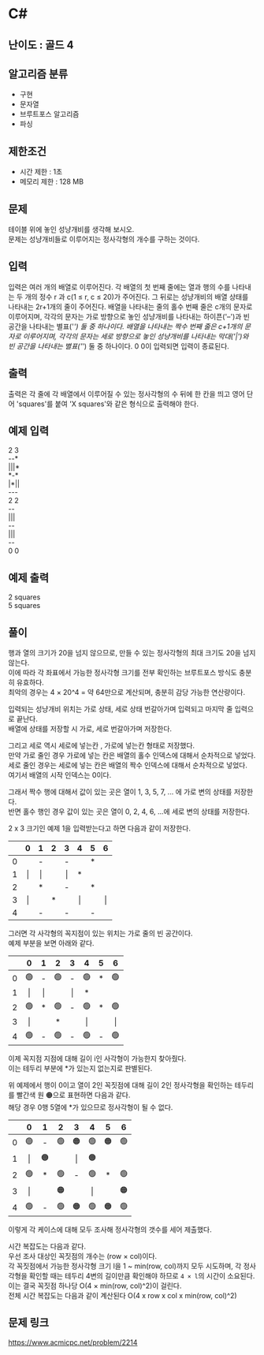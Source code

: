 # C#

## 난이도 : 골드 4

## 알고리즘 분류
  - 구현
  - 문자열
  - 브루트포스 알고리즘
  - 파싱

## 제한조건
  - 시간 제한 : 1초
  - 메모리 제한 : 128 MB

## 문제
테이블 위에 놓인 성냥개비를 생각해 보시오.<br/>
문제는 성냥개비들로 이루어지는 정사각형의 개수를 구하는 것이다.<br/>


## 입력
입력은 여러 개의 배열로 이루어진다. 각 배열의 첫 번째 줄에는 열과 행의 수를 나타내는 두 개의 정수 r 과 c(1 ≤ r, c ≤ 20)가 주어진다. 그 뒤로는 성냥개비의 배열 상태를 나타내는 2r+1개의 줄이 주어진다. 배열을 나타내는 줄의 홀수 번째 줄은 c개의 문자로 이루어지며, 각각의 문자는 가로 방향으로 놓인 성냥개비를 나타내는 하이픈('–')과 빈 공간을 나타내는 별표('*') 둘 중 하나이다. 배열을 나타내는 짝수 번째 줄은 c+1개의 문자로 이루어지며, 각각의 문자는 세로 방향으로 놓인 성냥개비를 나타내는 막대('|')와 빈 공간을 나타내는 별표('*') 둘 중 하나이다. 0 0이 입력되면 입력이 종료된다.<br/>


## 출력
출력은 각 줄에 각 배열에서 이루어질 수 있는 정사각형의 수 뒤에 한 칸을 띄고 영어 단어 'squares'를 붙여 'X squares'와 같은 형식으로 출력해야 한다.<br/>


## 예제 입력
2 3<br/>
\-\-\*<br/>
\|\|\|\*<br/>
\*-\*<br/>
\|\*\|\|<br/>
\-\-\-<br/>
2 2<br/>
\-\-<br/>
\|\|\|<br/>
\-\-<br/>
\|\|\|<br/>
\-\-<br/>
0 0<br/>


## 예제 출력
2 squares<br/>
5 squares<br/>


## 풀이
행과 열의 크기가 20을 넘지 않으므로, 만들 수 있는 정사각형의 최대 크기도 20을 넘지 않는다.<br/>
이에 따라 각 좌표에서 가능한 정사각형 크기를 전부 확인하는 브루트포스 방식도 충분히 유효하다.<br/>
최악의 경우는 4 × 20^4 = 약 64만으로 계산되며, 충분히 감당 가능한 연산량이다.<br/>


입력되는 성냥개비 위치는 가로 상태, 세로 상태 번갈아가며 입력되고 마지막 줄 입력으로 끝난다.<br/>
배열에 상태를 저장할 시 가로, 세로 번갈아가며 저장한다.<br/>


그리고 세로 역시 세로에 넣는칸 , 가로에 넣는칸 형태로 저장했다.<br/>
만약 가로 줄인 경우 가로에 넣는 칸은 배열의 홀수 인덱스에 대해서 순차적으로 넣었다.<br/>
세로 줄인 경우는 세로에 넣는 칸은 배열의 짝수 인덱스에 대해서 순차적으로 넣었다.<br/>
여기서 배열의 시작 인덱스는 0이다.<br/>


그래서 짝수 행에 대해서 값이 있는 곳은 열이 1, 3, 5, 7, ... 에 가로 변의 상태를 저장한다.<br/>
반면 홀수 행인 경우 값이 있는 곳은 열이 0, 2, 4, 6, ...에 세로 변의 상태를 저장한다.<br/>


2 x 3 크기인 예제 1을 입력받는다고 하면 다음과 같이 저장한다.<br/>

||0|1|2|3|4|5|6|
|:---:|:---:|:---:|:---:|:---:|:---:|:---:|:---:|
|0||-||-||\*||
|1|\||\|||\||\*|
|2||\*||-||\*||
|3|\|||\*||\|||\||
|4||-||-||-||


그러면 각 사각형의 꼭지점이 있는 위치는 가로 줄의 빈 공간이다.<br/>
예제 부분을 보면 아래와 같다.<br/>


||0|1|2|3|4|5|6|
|:---:|:---:|:---:|:---:|:---:|:---:|:---:|:---:|
|0|🟢|-|🟢|-|🟢|\*|🟢|
|1|\||\|||\||\*|
|2|🟢|\*|🟢|-|🟢|\*|🟢|
|3|\|||\*||\|||\||
|4|🟢|-|🟢|-|🟢|-|🟢|


이제 꼭지점 지점에 대해 길이 i인 사각형이 가능한지 찾아줬다.<br/>
이는 테두리 부분에 \*가 있는지 없는지로 판별된다.<br/>


위 예제에서 행이 0이고 열이 2인 꼭짓점에 대해 길이 2인 정사각형을 확인하는 테두리를 빨간색 원 🟠으로 표현하면 다음과 같다.<br/>
해당 경우 0행 5열에 \*가 있으므로 정사각형이 될 수 없다.<br/>


||0|1|2|3|4|5|6|
|:---:|:---:|:---:|:---:|:---:|:---:|:---:|:---:|
|0|🟢|-|🟢|🟠|🟢|🟠|🟢|
|1|\||🟠||\||🟠|
|2|🟢|\*|🟢|-|🟢|\*|🟢|
|3|\|||🟠||\|||🟠|
|4|🟢|-|🟢|🟠|🟢|🟠|🟢|



이렇게 각 케이스에 대해 모두 조사해 정사각형의 갯수를 세어 제출했다.<br/>


시간 복잡도는 다음과 같다.<br/>
우선 조사 대상인 꼭짓점의 개수는 (row × col)이다.<br/>
각 꼭짓점에서 가능한 정사각형 크기 l을 1 ~ min(row, col)까지 모두 시도하며, 각 정사각형을 확인할 때는 테두리 4변의 길이만큼 확인해야 하므로 `4 × l`의 시간이 소요된다.<br/>
이는 결국 꼭짓점 하나당 O(4 × min(row, col)^2)이 걸린다.<br/>
전체 시간 복잡도는 다음과 같이 계산된다 O(4 x row x col x min(row, col)^2)<br/>


## 문제 링크
https://www.acmicpc.net/problem/2214